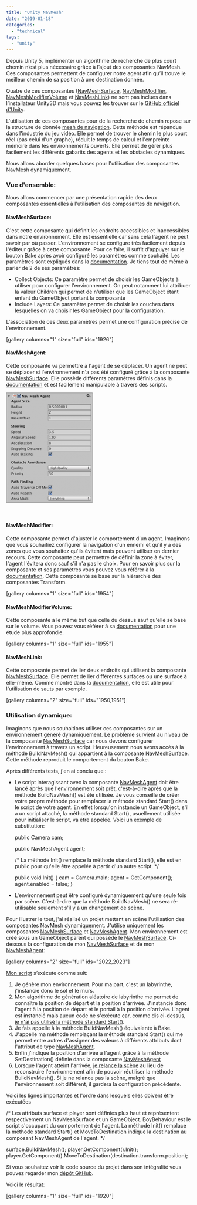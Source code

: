 ```yaml
---
title: "Unity NavMesh"
date: "2019-01-18"
categories: 
  - "technical"
tags: 
  - "unity"
---
```


Depuis Unity 5, implémenter un algorithme de recherche de plus court chemin n’est plus nécessaire grâce à l’ajout des composantes NavMesh. Ces composantes permettent de configurer notre agent afin qu’il trouve le meilleur chemin de sa position à une destination donnée.

Quatre de ces composantes ([NavMeshSurface](https://docs.unity3d.com/Manual/class-NavMeshSurface.html), [NavMeshModifier](https://docs.unity3d.com/Manual/class-NavMeshModifier.html), [NavMeshModifierVolume](https://docs.unity3d.com/Manual/class-NavMesh-ModifierVolume.html) et [NavMeshLink](https://docs.unity3d.com/Manual/class-NavMeshLink.html)) ne sont pas inclues dans l’installateur Unity3D mais vous pouvez les trouver sur le [GitHub officiel d'Unity](https://github.com/Unity-Technologies/NavMeshComponents).

L'utilisation de ces composantes pour de la recherche de chemin repose sur la structure de donnée [mesh de navigation](https://en.wikipedia.org/wiki/Navigation_mesh). Cette méthode est répandue dans l'industrie du jeu vidéo. Elle permet de trouver le chemin le plus court réel (pas celui d'un graphe), réduit le temps de calcul et l'empreinte mémoire dans les environnements ouverts. Elle permet de gérer plus facilement les différents gabarits des agents et les obstacles dynamiques.

Nous allons aborder quelques bases pour l'utilisation des composantes NavMesh dynamiquement.

### Vue d'ensemble:

Nous allons commencer par une présentation rapide des deux composantes essentielles à l'utilisation des composantes de navigation.

#### NavMeshSurface:

C'est cette composante qui définit les endroits accessibles et inaccessibles dans notre environnement. Elle est essentielle car sans cela l'agent ne peut savoir par où passer. L'environnement se configure très facilement depuis l'éditeur grâce à cette composante. Pour ce faire, il suffit d'appuyer sur le bouton Bake après avoir configuré les paramètres comme souhaité. Les paramètres sont expliqués dans la [documentation](https://docs.unity3d.com/Manual/class-NavMeshSurface.html). Je tiens tout de même à parler de 2 de ses paramètres:

- Collect Objects: Ce paramètre permet de choisir les GameObjects à utiliser pour configurer l'environnement. On peut notamment lui attribuer la valeur Children qui permet de n'utiliser que les GameObject étant enfant du GameObject portant la composante
- Include Layers: Ce paramètre permet de choisir les couches dans lesquelles on va choisir les GameObject pour la configuration.

L'association de ces deux paramètres permet une configuration précise de l'environnement.

\[gallery columns="1" size="full" ids="1926"\]

#### NavMeshAgent:

Cette composante va permettre à l'agent de se déplacer. Un agent ne peut se déplacer si l'environnement n'a pas été configuré grâce à la composante [NavMeshSurface](https://docs.unity3d.com/Manual/class-NavMeshSurface.html). Elle possède différents paramètres définis dans la [documentation](https://docs.unity3d.com/560/Documentation/Manual/class-NavMeshAgent.html) et est facilement manipulable à travers des scripts.

[![](/assets/images/NavMeshAgent-236x300.png)](https://blog.3ie.fr/wp-content/uploads/2018/07/NavMeshAgent.png)

 

#### NavMeshModifier:

Cette composante permet d'ajuster le comportement d'un agent. Imaginons que vous souhaitiez configurer la navigation d'un ennemi et qu'il y a des zones que vous souhaitez qu'ils évitent mais peuvent utiliser en dernier recours. Cette composante peut permettre de définir la zone à éviter, l'agent l'évitera donc sauf s'il n'a pas le choix. Pour en savoir plus sur la composante et ses paramètres vous pouvez vous référer à la [documentation](https://docs.unity3d.com/Manual/class-NavMeshModifier.html). Cette composante se base sur la hiérarchie des composantes Transform.

\[gallery columns="1" size="full" ids="1954"\]

#### NavMeshModifierVolume:

Cette composante a le même but que celle du dessus sauf qu'elle se base sur le volume. Vous pouvez vous référer à sa [documentation](https://docs.unity3d.com/Manual/class-NavMesh-ModifierVolume.html) pour une étude plus approfondie.

\[gallery columns="1" size="full" ids="1955"\]

#### NavMeshLink:

Cette composante permet de lier deux endroits qui utilisent la composante [NavMeshSurface](https://docs.unity3d.com/Manual/class-NavMeshSurface.html). Elle permet de lier différentes surfaces ou une surface à elle-même. Comme montré dans la [documentation](https://docs.unity3d.com/Manual/class-NavMeshLink.html), elle est utile pour l'utilisation de sauts par exemple.

\[gallery columns="2" size="full" ids="1950,1951"\]

### Utilisation dynamique:

Imaginons que nous souhaitions utiliser ces composantes sur un environnement généré dynamiquement. Le problème survient au niveau de la composante [NavMeshSurface](https://docs.unity3d.com/Manual/class-NavMeshSurface.html) car nous devons configurer l'environnement à travers un script. Heureusement nous avons accès à la méthode BuildNavMesh() qui appartient à la composante [NavMeshSurface](https://docs.unity3d.com/Manual/class-NavMeshSurface.html). Cette méthode reproduit le comportement du bouton Bake.

Après différents tests, j'en ai conclu que :

- Le script interagissant avec la composante [NavMeshAgent](https://docs.unity3d.com/560/Documentation/Manual/class-NavMeshAgent.html) doit être lancé après que l'environnement soit prêt, c'est-à-dire après que la méthode BuildNavMesh() est été utilisée. Je vous conseille de créer votre propre méthode pour remplacer la méthode standard Start() dans le script de votre agent. En effet lorsqu'on instancie un GameObject, s'il a un script attaché, la méthode standard Start(), usuellement utilisée pour initialiser le script, va être appelée. Voici un exemple de substitution:
    
    public Camera cam;
    
    public NavMeshAgent agent;
    
    /\*
      La méthode Init() remplace la méthode standard Start(), elle est en public pour qu'elle
      être appelée à partir d'un autre script.
    \*/
    
    public void Init()
    {
        cam = Camera.main;
        agent = GetComponent<NavMeshAgent>();
        agent.enabled = false;
    }
    
- L'environnement peut être configuré dynamiquement qu'une seule fois par scène. C'est-à-dire que la méthode BuildNavMesh() ne sera ré-utilisable seulement s'il y a un changement de scène.

Pour illustrer le tout, j'ai réalisé un projet mettant en scène l'utilisation des composantes NavMesh dynamiquement. J'utilise uniquement les composantes [NavMeshSurface](https://docs.unity3d.com/Manual/class-NavMeshSurface.html) et [NavMeshAgent](https://docs.unity3d.com/560/Documentation/Manual/class-NavMeshAgent.html). Mon environnement est créé sous un GameObject parent qui possède le [NavMeshSurface](https://docs.unity3d.com/Manual/class-NavMeshSurface.html). Ci-dessous la configuration de mon [NavMeshSurface](https://docs.unity3d.com/Manual/class-NavMeshSurface.html) et de mon [NavMeshAgent](https://docs.unity3d.com/560/Documentation/Manual/class-NavMeshAgent.html):

\[gallery columns="2" size="full" ids="2022,2023"\]

[Mon script](https://github.com/Pleuvens/NavBoy/blob/develop/Assets/Scripts/Maze/Maze.cs) s’exécute comme suit:

1. Je génère mon environnement. Pour ma part, c'est un labyrinthe, j'instancie donc le sol et le murs.
2. Mon algorithme de génération aléatoire de labyrinthe me permet de connaître la position de départ et la position d'arrivée. J'instancie donc l'agent à la position de départ et le portail à la position d'arrivée. L'agent est instancié mais aucun code ne s'exécute car, comme dis ci-dessus, [je n'ai pas utilisé la méthode standard Start()](https://github.com/Pleuvens/NavBoy/blob/develop/Assets/Scripts/Boy/BoyBehaviour.cs).
3. Je fais appelle à la méthode BuildNavMesh() équivalente à Bake.
4. J'appelle ma méthode remplaçant la méthode standard Start() qui me permet entre autres d'assigner des valeurs à différents attributs dont l'attribut de type [NavMeshAgent](https://docs.unity3d.com/560/Documentation/Manual/class-NavMeshAgent.html).
5. Enfin j'indique la position d'arrivée à l'agent grâce à la méthode SetDestination() définie dans la composante [NavMeshAgent](https://docs.unity3d.com/560/Documentation/Manual/class-NavMeshAgent.html)
6. Lorsque l'agent atteint l'arrivée, [je relance la scène](https://github.com/Pleuvens/NavBoy/blob/develop/Assets/Scripts/Manager/FlowManager.cs) au lieu de reconstruire l'environnement afin de pouvoir réutiliser la méthode BuildNavMesh(). Si je ne relance pas la scène, malgré que l'environnement soit différent, il gardera la configuration précédente.

Voici les lignes importantes et l'ordre dans lesquels elles doivent être exécutées

/\*
  Les attributs surface et player sont définies plus haut et représentent respectivement
    un NavMeshSurface et un GameObject.
  BoyBehaviour est le script s'occupant du comportement de l'agent.
  La méthode Init() remplace la méthode standard Start() et MoveToDestination 
    indique la destination au composant NavMeshAgent de l'agent.
\*/

surface.BuildNavMesh();
player.GetComponent<BoyBehaviour>().Init();
player.GetComponent<BoyBehaviour>().MoveToDestination(destination.transform.position);

Si vous souhaitez voir le code source du projet dans son intégralité vous pouvez regarder mon [dépôt GitHub](https://github.com/Pleuvens/NavBoy/tree/develop).

Voici le résultat:

\[gallery columns="1" size="full" ids="1920"\]
